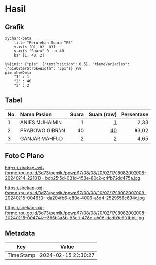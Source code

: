 # Hasil

## Grafik

```mermaid
xychart-beta
    title "Perolehan Suara TPS"
    x-axis [01, 02, 03]
    y-axis "Suara" 0 --> 40
    bar [1, 40, 2]
```

```mermaid
%%{init: {"pie": {"textPosition": 0.5}, "themeVariables": {"pieOuterStrokeWidth": "5px"}} }%%
pie showData
    "1" : 1
    "2" : 40
    "3" : 2
```

## Tabel

| No. | Nama Paslon    | Suara | Suara (raw) | Persentase |
|:--- |:-------------- | -----:| -----------:| ----------:|
| 1   | ANIES MUHAIMIN | 1     | [1][p-1]    | 2,33       |
| 2   | PRABOWO GIBRAN | 40    | [40][p-2]   | 93,02      |
| 3   | GANJAR MAHFUD  | 2     | [2][p-3]    | 4,65       |


[p-1]: https://github.com/gigit-pemilu/pemilu-2024-17-bengkulu/blob/main/pilpres/hitung-suara/sub/17-bengkulu/sub/08-kepahiang/sub/08-muara-kemumu/sub/2002-batu-kalung/sub/008-tps/sub/paslon-1.txt
[p-2]: https://github.com/gigit-pemilu/pemilu-2024-17-bengkulu/blob/main/pilpres/hitung-suara/sub/17-bengkulu/sub/08-kepahiang/sub/08-muara-kemumu/sub/2002-batu-kalung/sub/008-tps/sub/paslon-2.txt
[p-3]: https://github.com/gigit-pemilu/pemilu-2024-17-bengkulu/blob/main/pilpres/hitung-suara/sub/17-bengkulu/sub/08-kepahiang/sub/08-muara-kemumu/sub/2002-batu-kalung/sub/008-tps/sub/paslon-3.txt

## Foto C Plano

https://sirekap-obj-formc.kpu.go.id/8d73/pemilu/ppwp/17/08/08/20/02/1708082002008-20240214-221010--bcb25f5d-031d-453e-80c2-c4fb72dd475a.jpg

https://sirekap-obj-formc.kpu.go.id/8d73/pemilu/ppwp/17/08/08/20/02/1708082002008-20240215-004633--da204fb6-e80e-4006-a5d4-2529656c694c.jpg

https://sirekap-obj-formc.kpu.go.id/8d73/pemilu/ppwp/17/08/08/20/02/1708082002008-20240215-004744--365b3a3b-93ed-478e-a908-dadb9e901bbc.jpg


## Metadata

| Key        | Value               |
| ---------- | ------------------- |
| Time Stamp | 2024-02-15 22:30:27 |



